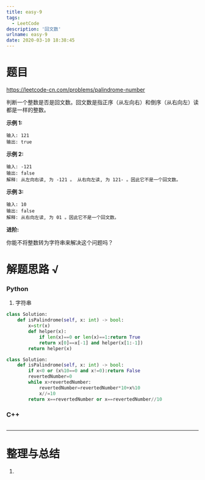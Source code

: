 ```yaml
---
title: easy-9
tags:
  - LeetCode
description: '回文数'
urlname: easy-9
date: 2020-03-10 18:38:45
---
```


# 题目

https://leetcode-cn.com/problems/palindrome-number

判断一个整数是否是回文数。回文数是指正序（从左向右）和倒序（从右向左）读都是一样的整数。

**示例 1:**

```
输入: 121
输出: true
```

**示例 2:**

```
输入: -121
输出: false
解释: 从左向右读, 为 -121 。 从右向左读, 为 121- 。因此它不是一个回文数。
```

**示例 3:**

```
输入: 10
输出: false
解释: 从右向左读, 为 01 。因此它不是一个回文数。
```

**进阶:**

你能不将整数转为字符串来解决这个问题吗？

# 解题思路 √

### Python

1. 字符串

```python
class Solution:
    def isPalindrome(self, x: int) -> bool:
        x=str(x)
        def helper(x):
            if len(x)==0 or len(x)==1:return True
            return x[0]==x[-1] and helper(x[1:-1])
        return helper(x)
```


```python
class Solution:
    def isPalindrome(self, x: int) -> bool:
        if x<0 or (x%10==0 and x!=0):return False
        revertedNumber=0
        while x>revertedNumber:
            revertedNumber=revertedNumber*10+x%10
            x//=10
        return x==revertedNumber or x==revertedNumber//10
```



### C++

```cpp

```

---



# 整理与总结

1. 

